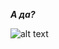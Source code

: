 ***А да?***



![alt text](https://media.discordapp.net/attachments/508876111275622411/761288886252994590/darlingqt.gif)
